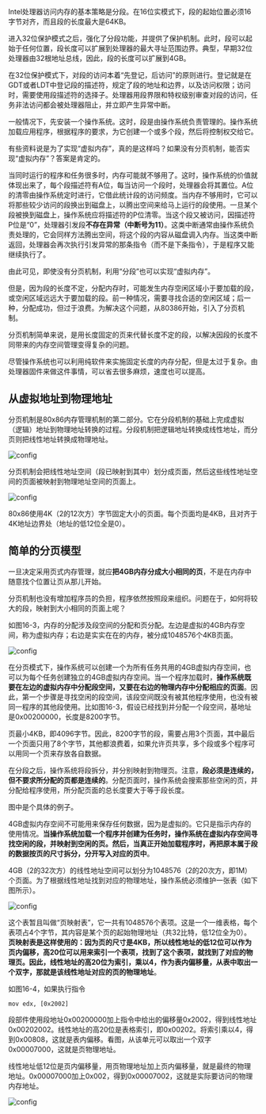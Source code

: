 Intel处理器访问内存的基本策略是分段。在16位实模式下，段的起始位置必须16字节对齐，而且段的长度最大是64KB。

进入32位保护模式之后，强化了分段功能，并提供了保护机制。此时，段可以起始于任何位置，段长度可以扩展到处理器的最大寻址范围边界。典型，早期32位处理器由32根地址总线，因此，段的长度可以扩展到4GB。

在32位保护模式下，对段的访问本着“先登记，后访问”的原则进行。登记就是在GDT或者LDT中登记段的描述符，规定了段的地址和边界，以及访问权限；访问时，需要使用段描述符的选择子。处理器用段界限和特权级别审查对段的访问，任务非法访问都会被处理器阻止，并立即产生异常中断。

一般情况下，先安装一个操作系统。这时，段是由操作系统负责管理的。操作系统加载应用程序，根据程序的要求，为它创建一个或多个段，然后将控制权交给它。

有些资料说是为了实现“虚拟内存”，真的是这样吗？如果没有分页机制，能否实现“虚拟内存”？答案是肯定的。

当同时运行的程序和任务很多时，内存可能就不够用了。这时，操作系统的价值就体现出来了，每个段描述符有A位，每当访问一个段时，处理器会将其置位。A位的清零由操作系统定时进行，它借此统计段的访问频度。当内存不够用时，它可以将那些较少访问的段换出到磁盘上，以腾出空间来给马上运行的段使用。一旦某个段被换到磁盘上，操作系统应将描述符的P位清零。当这个段又被访问，因描述符P位是“0”，处理器引发段**不存在异常（中断号为11）**。这类中断通常由操作系统负责处理的，它会同样方法腾出空间，将这个段的内容从磁盘调入内存。当这类中断返回，处理器会再次执行引发异常的那条指令（而不是下条指令），于是程序又能继续执行了。

由此可见，即使没有分页机制，利用“分段”也可以实现“虚拟内存”。

但是，因为段的长度不定，分配内存时，可能发生内存空闲区域小于要加载的段，或空闲区域远远大于要加载的段。前一种情况，需要寻找合适的空闲区域；后一种，分配成功，但过于浪费。为解决这个问题，从80386开始，引入了分页机制。

分页机制简单来说，是用长度固定的页来代替长度不定的段，以解决因段的长度不同带来的内存空间管理变得复杂的问题。

尽管操作系统也可以利用纯软件来实施固定长度的内存分配，但是太过于复杂。由处理器固件来做这件事情，可以省去很多麻烦，速度也可以提高。

## 从虚拟地址到物理地址

分页机制是80x86内存管理机制的第二部分。它在分段机制的基础上完成虚拟（逻辑）地址到物理地址转换的过程。分段机制把逻辑地址转换成线性地址，而分页则把线性地址转换成物理地址。 

![config](images/1.png)

分页机制会把线性地址空间（段已映射到其中）划分成页面，然后这些线性地址空间的页面被映射到物理地址空间的页面上。

![config](images/2.png)

80x86使用4K（2的12次方）字节固定大小的页面。每个页面均是4KB，且对齐于4K地址边界处（地址的低12位全是0）。

## 简单的分页模型

一旦决定采用页式内存管理，就应**把4GB内存分成大小相同的页**，不是在内存中随意找个位置让页从那儿开始。

分页机制也没有增加程序员的负担，程序依然按照段来组织。问题在于，如何将较大的段，映射到大小相同的页面上呢？

如图16-3，内存的分配涉及段空间的分配和页分配。左边是虚拟的4GB内存空间，称为虚拟内存；右边是实实在在的内存，被分成1048576个4KB页面。

![config](images/4.png)

在分页模式下，操作系统可以创建一个为所有任务共用的4GB虚拟内存空间，也可以为每个任务创建独立的4GB虚拟内存空间。当一个程序加载时，**操作系统既要在左边的虚拟内存中分配段空间，又要在右边的物理内存中分配相应的页面**。因此，第一个步骤是寻找空闲的段空间，该段空间既没有被其他程序使用，也没有被同一程序的其他段使用。比如图16-3，假设已经找到并分配一个段空间，基地址是0x00200000，长度是8200字节。

页最小4KB，即4096字节。因此，8200字节的段，需要占用3个页面，其中最后一个页面只用了8个字节，其他都浪费着，如果允许页共享，多个段或多个程序可以用同一个页来存放各自数据。

在分段之后，操作系统将段拆分，并分别映射到物理页。注意，**段必须是连续的，但不要求所分配的页都是连续的**。分配页面时，操作系统会搜索那些空闲的页，并分配给程序使用，所分配页面的总长度要大于等于段长度。

图中是个具体的例子。

4GB虚拟内存空间不可能用来保存任何数据，因为是虚拟的。它只是指示内存的使用情况。**当操作系统加载一个程序并创建为任务时，操作系统在虚拟内存空间寻找空闲的段，并映射到空闲的页。然后，当真正开始加载程序时，再把原本属于段的数据按页的尺寸拆分，分开写入对应的页中**。

4GB（2的32次方）的线性地址空间可以划分为1048576（2的20次方，即1M）个页面。为了根据线性地址找到对应的物理地址，操作系统必须维护一张表（如下图所示）。 

![config](images/3.png)

这个表暂且叫做“页映射表”，它一共有1048576个表项。这是一个一维表格，每个表项占4个字节，其内容是某个页的起始物理地址（共32比特，低12位全为0）。**页映射表是这样使用的：因为页的尺寸是4KB，所以线性地址的低12位可以作为页内偏移，高20位可以用来索引一个表项，找到了这个表项，就找到了对应的物理页。因此，线性地址的高20位为索引，乘以4，作为表内偏移量，从表中取出一个双字，那就是该线性地址对应的页的物理地址**。

如图16-4，如果执行指令

```
mov edx, [0x2002]
```

段部件使用段地址0x00200000加上指令中给出的偏移量0x2002，得到线性地址0x00202002。线性地址的高20位是表格索引，即0x00202。将索引乘以4，得到0x00808，这就是表内偏移。看图，从该单元可以取出一个双字0x00007000，这就是页物理地址。

线性地址低12位是页内偏移量，用页物理地址加上页内偏移量，就是最终的物理地址。0x00007000加上0x002，得到0x00007002，这就是实际要访问的物理内存地址。

![config](images/5.png)